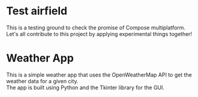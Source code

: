 # Test airfield

This is a testing ground to check the promise of Compose multiplatform.  
Let's all contribute to this project by applying experimental things together!

# Weather App

This is a simple weather app that uses the OpenWeatherMap API to get the weather data for a given
city.  
The app is built using Python and the Tkinter library for the GUI.
